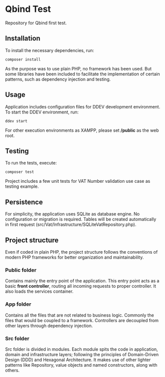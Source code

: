 # Qbind Test

Repository for Qbind first test.

## Installation

To install the necessary dependencies, run:
```
composer install
```
As the purpose was to use plain PHP, no framework has been used. But some libraries have been included to facilitate
the implementation of certain patterns, such as dependency injection and testing.

## Usage

Application includes configuration files for DDEV development environment. To start the DDEV environment, run:
```
ddev start
```
For other execution environments as XAMPP, please set **/public** as the web root.

## Testing

To run the tests, execute:
```
composer test
```
Project includes a few unit tests for VAT Number validation use case as testing example.

## Persistence

For simplicity, the application uses SQLite as database engine. No configuration or migration is required.
Tables will be created automatically in first request (src/Vat/Infrastructure/SQLiteVatRepository.php).

## Project structure

Even if coded in plain PHP, the project structure follows the conventions of modern PHP frameworks for better
organization and maintainability.

### Public folder

Contains mainly the entry point of the application. This entry point acts as a basic **front controller**, routing
all incoming requests to proper controller. It also loads the services container.

### App folder

Contains all the files that are not related to business logic. Commonly the files that would be coupled to a framework.
Controllers are decoupled from other layers through dependency injection.

### Src folder

Src folder is divided in modules. Each module spits the code in application, domain and infrastructure layers;
following the principles of Domain-Driven Design (DDD) and Hexagonal Architecture. It makes use of other lighter patterns
like Repository, value objects and named constructors, along with others.

